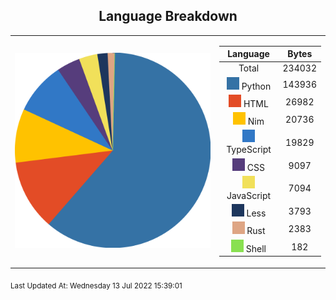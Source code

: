 <span align="center">

## Language Breakdown

</span>

<foreignObject>
<body xmlns="http://www.w3.org/1999/xhtml">
<table align="center">
<tr>
<td>

![Pie Chart](./assets/pie_chart.svg "Pie Chart detailing languages used")
</td>
<td>

|Language|Bytes|
|:-:|:-:|
|Total|234032
![Python](./assets/Python.svg) Python|143936|
![HTML](./assets/HTML.svg) HTML|26982|
![Nim](./assets/Nim.svg) Nim|20736|
![TypeScript](./assets/TypeScript.svg) TypeScript|19829|
![CSS](./assets/CSS.svg) CSS|9097|
![JavaScript](./assets/JavaScript.svg) JavaScript|7094|
![Less](./assets/Less.svg) Less|3793|
![Rust](./assets/Rust.svg) Rust|2383|
![Shell](./assets/Shell.svg) Shell|182|
</td>
</tr>
</table>
</body>
</foreignObject>

<sub>
Last Updated At:
Wednesday 13 Jul 2022 15:39:01</sub>